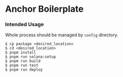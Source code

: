 # Anchor Boilerplate

### Intended Usage

Whole process should be managed by `config` directory.

```
$ cp package <desired_location>
$ cd <desired_location>
$ pnpm install
$ pnpm run solana:setup
$ pnpm run build
$ pnpm run test
$ pnpm run deploy
```
